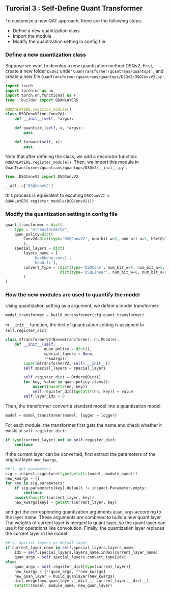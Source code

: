 ## __Turorial 3 : Self-Define Quant Transformer__

To customize a new QAT approach, there are the following steps:

-  Define a new quantization class
-  Import the module
-  Modify the quantization setting in config file

### __Define a new quantization class__

Suppose we want to devolop a new quantization method DSQv2. First, create a new folder ```DSQv2``` under ```QuanTransformer/quantrans/quantops'```, and create a new file ```QuanTransformer/quantrans/quantops/DSQv2/DSQConvV2.py'```.


```python
import torch
import torch.nn as nn
import torch.nn.functional as F
from ..builder import QUANLAYERS

@QUANLAYERS.register_module()
class DSQConvV2(nn.Conv2d):
    def __init__(self, *args):

    def quantize_(self, x, *args):
        pass

    def forward(self, x):
        pass

```

Note that after defining the class, we add a decorator function: 
```@QUANLAYERS.register_module()```.
Then,  we import this module in ```QuanTransformer/quantrans/quantops/DSQv2/__init__.py'```: 


```python
from .DSQConvV2 import DSQConvV2

__all__=['DSQConvV2']
```

this process is equivalent to excuting  ```DSQConvV2 = QUANLAYERS.register_module(DSQConvV2()) ```.

### __Modify the quantization setting in config file__

```python
quant_transformer = dict(
    type = "mTransformerV2",
    quan_policy=dict(
        Conv2d=dict(type='DSQConvV2', num_bit_w=3, num_bit_a=3, bSetQ=True),
        ),
    special_layers = dict(
        layers_name = [
            'backbone.conv1',
            'head.fc'],
        convert_type = [dict(type='DSQConv', num_bit_w=8, num_bit_a=8, bSetQ=True, quant_activation=False),
                        dict(type='DSQLinear', num_bit_w=8, num_bit_a=8)]
        )
)
```


### __How the new modules are used to quantify the model__

Using quantization setting as a argument, we define a model transformer:
```python
model_transformer = build_mtransformer(cfg.quant_transformer)
```

In ```__init__``` function, the dict of quantization setting is assigned to ```self.register_dict```:
```python
class mTransformerV2(Basemtransformer, nn.Module):
    def __init__(self, 
                 quan_policy = dict(),
                 special_layers = None,
                 **kwargs):
        super(mTransformerV2, self).__init__()
        self.special_layers = special_layers

        self.register_dict = OrderedDict()
        for key, value in quan_policy.items():
            assert(hasattr(nn, key))
            self.register_dict[getattr(nn, key)] = value
        self.layer_idx = 0
```

Then, the transformer convert a standard model into a quantization model:

```python
model = model_transformer(model, logger = logger)
```

For each module, the transformer first gets the name and check whether it exists in ```self.register_dict```:

```python
if type(current_layer) not in self.register_dict:
    continue
```

If the current layer can be converted, first extract the parameters of the original layer ```new_kwargs```, 

```python
## 1. get parameters
sig = inspect.signature(type(getattr(model, module_name)))
new_kwargs = {}
for key in sig.parameters:
    if sig.parameters[key].default != inspect.Parameter.empty:
        continue
    assert(hasattr(current_layer, key))
    new_kwargs[key] = getattr(current_layer, key)
```

and get the corresponding quantization arguments ```quan_args``` according to the layer name.
These arguments are combined to build a new quant layer. The weights of current layer is merged to quant layer, so the quant layer can use it for operations like convolution. Finally, the quantization layer replaces the current layer in the model.

```python
## 2. Special layers or Normal layer
if current_layer_name in self.special_layers.layers_name:
    idx = self.special_layers.layers_name.index(current_layer_name)
    quan_args = self.special_layers.convert_type[idx]
else:
    quan_args = self.register_dict[type(current_layer)]
    new_kwargs = {**quan_args, **new_kwargs}
    new_quan_layer = build_quanlayer(new_kwargs)
    dict_merge(new_quan_layer.__dict__, current_layer.__dict__)
    setattr(model, module_name, new_quan_layer)
```
